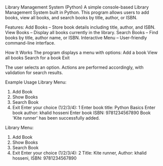 Library Management System (Python)
A simple console-based Library Management System built in Python.
This program allows users to add books, view all books, and search books by title, author, or ISBN.

Features:
Add Books – Store book details including title, author, and ISBN.
View Books – Display all books currently in the library.
Search Books – Find books by title, author name, or ISBN.
Interactive Menu – User-friendly command-line interface.

How It Works
The program displays a menu with options:
Add a book
View all books
Search for a book
Exit

The user selects an option.
Actions are performed accordingly, with validation for search results.

Example Usage
Library Menu:
1. Add Book
2. Show Books
3. Search Book
4. Exit
Enter your choice (1/2/3/4): 1
Enter book title: Python Basics
Enter book author: khalid hosseni
Enter book ISBN: 9781234567890
Book 'Kite runner' has been successfully added.

Library Menu:
1. Add Book
2. Show Books
3. Search Book
4. Exit
Enter your choice (1/2/3/4): 2
Title: Kite runner, Author: khalid hosseni, ISBN: 9781234567890



